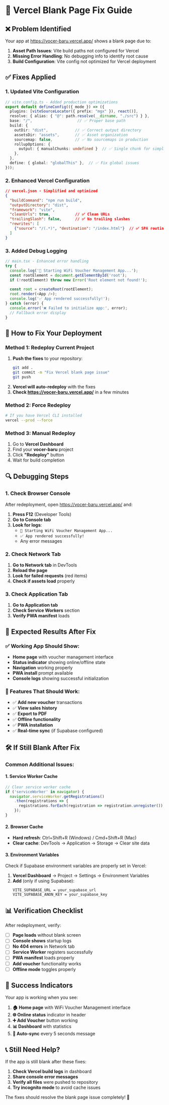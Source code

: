 # 🔧 Vercel Blank Page Fix Guide

## ❌ **Problem Identified**
Your app at https://vocer-baru.vercel.app/ shows a blank page due to:
1. **Asset Path Issues**: Vite build paths not configured for Vercel
2. **Missing Error Handling**: No debugging info to identify root cause
3. **Build Configuration**: Vite config not optimized for Vercel deployment

## ✅ **Fixes Applied**

### **1. Updated Vite Configuration**
```typescript
// vite.config.ts - Added production optimizations
export default defineConfig(({ mode }) => ({
  plugins: [viteSourceLocator({ prefix: "mgx" }), react()],
  resolve: { alias: { "@": path.resolve(__dirname, "./src") } },
  base: "/",                    // ✅ Proper base path
  build: {
    outDir: "dist",            // ✅ Correct output directory
    assetsDir: "assets",       // ✅ Asset organization
    sourcemap: false,          // ✅ No sourcemaps in production
    rollupOptions: {
      output: { manualChunks: undefined }  // ✅ Single chunk for simplicity
    },
  },
  define: { global: "globalThis" },  // ✅ Fix global issues
}));
```

### **2. Enhanced Vercel Configuration**
```json
// vercel.json - Simplified and optimized
{
  "buildCommand": "npm run build",
  "outputDirectory": "dist",
  "framework": "vite",
  "cleanUrls": true,           // ✅ Clean URLs
  "trailingSlash": false,      // ✅ No trailing slashes
  "rewrites": [
    {"source": "/(.*)", "destination": "/index.html"}  // ✅ SPA routing
  ]
}
```

### **3. Added Debug Logging**
```typescript
// main.tsx - Enhanced error handling
try {
  console.log('🚀 Starting WiFi Voucher Management App...');
  const rootElement = document.getElementById('root');
  if (!rootElement) throw new Error('Root element not found!');
  
  const root = createRoot(rootElement);
  root.render(<App />);
  console.log('✅ App rendered successfully!');
} catch (error) {
  console.error('❌ Failed to initialize app:', error);
  // Fallback error display
}
```

## 🚀 **How to Fix Your Deployment**

### **Method 1: Redeploy Current Project**
1. **Push the fixes** to your repository:
   ```bash
   git add .
   git commit -m "Fix Vercel blank page issue"
   git push
   ```
2. **Vercel will auto-redeploy** with the fixes
3. **Check https://vocer-baru.vercel.app/** in a few minutes

### **Method 2: Force Redeploy**
```bash
# If you have Vercel CLI installed
vercel --prod --force
```

### **Method 3: Manual Redeploy**
1. Go to **Vercel Dashboard**
2. Find your **vocer-baru** project
3. Click **"Redeploy"** button
4. Wait for build completion

## 🔍 **Debugging Steps**

### **1. Check Browser Console**
After redeployment, open https://vocer-baru.vercel.app/ and:
1. **Press F12** (Developer Tools)
2. **Go to Console tab**
3. **Look for logs**:
   - `🚀 Starting WiFi Voucher Management App...`
   - `✅ App rendered successfully!`
   - Any error messages

### **2. Check Network Tab**
1. **Go to Network tab** in DevTools
2. **Reload the page**
3. **Look for failed requests** (red items)
4. **Check if assets load** properly

### **3. Check Application Tab**
1. **Go to Application tab**
2. **Check Service Workers** section
3. **Verify PWA manifest** loads

## 🎯 **Expected Results After Fix**

### **✅ Working App Should Show:**
- **Home page** with voucher management interface
- **Status indicator** showing online/offline state
- **Navigation** working properly
- **PWA install** prompt available
- **Console logs** showing successful initialization

### **📱 Features That Should Work:**
- ✅ **Add new voucher** transactions
- ✅ **View sales history**
- ✅ **Export to PDF**
- ✅ **Offline functionality**
- ✅ **PWA installation**
- ✅ **Real-time sync** (if Supabase configured)

## 🛠️ **If Still Blank After Fix**

### **Common Additional Issues:**

#### **1. Service Worker Cache**
```javascript
// Clear service worker cache
if ('serviceWorker' in navigator) {
  navigator.serviceWorker.getRegistrations()
    .then(registrations => {
      registrations.forEach(registration => registration.unregister());
    });
}
```

#### **2. Browser Cache**
- **Hard refresh**: Ctrl+Shift+R (Windows) / Cmd+Shift+R (Mac)
- **Clear cache**: DevTools → Application → Storage → Clear site data

#### **3. Environment Variables**
Check if Supabase environment variables are properly set in Vercel:
1. **Vercel Dashboard** → Project → Settings → Environment Variables
2. **Add** (only if using Supabase):
   ```
   VITE_SUPABASE_URL = your_supabase_url
   VITE_SUPABASE_ANON_KEY = your_supabase_key
   ```

## 📊 **Verification Checklist**

After redeployment, verify:
- [ ] **Page loads** without blank screen
- [ ] **Console shows** startup logs
- [ ] **No 404 errors** in Network tab
- [ ] **Service Worker** registers successfully
- [ ] **PWA manifest** loads properly
- [ ] **Add voucher** functionality works
- [ ] **Offline mode** toggles properly

## 🎉 **Success Indicators**

Your app is working when you see:
1. **🏠 Home page** with WiFi Voucher Management interface
2. **🌐 Online status** indicator in header
3. **➕ Add Voucher** button working
4. **📊 Dashboard** with statistics
5. **🔄 Auto-sync** every 5 seconds message

## 📞 **Still Need Help?**

If the app is still blank after these fixes:
1. **Check Vercel build logs** in dashboard
2. **Share console error messages**
3. **Verify all files** were pushed to repository
4. **Try incognito mode** to avoid cache issues

The fixes should resolve the blank page issue completely! 🚀